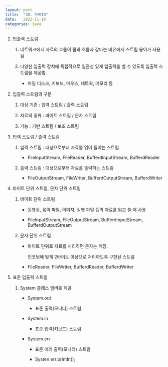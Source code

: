 ```yaml
---
layout: post
title:  "30. 자바IO"
date:   2022-11-10
categories: java
---
```

1. 입출력 스트림

    1) 네트워크에서 자료의 흐름이 물의 흐름과 같다는 비유에서 스트림 용어가 사용됨.

    2) 다양한 입출력 장치에 독립적으로 일관성 있게 입출력을 할 수 있도록 입출력 스트림을 제공함.

        - 파일 디스크, 키보드, 마우스, 네트웍, 메모리 등

2. 입출력 스트림의 구분

    1) 대상 기준 : 입력 스트림 / 출력 스트림

    2) 자료의 종류 : 바이트 스트림 / 문자 스트림

    3) 기능 : 기반 스트림 / 보조 스트림

3. 입력 스트림 / 출력 스트림

    1) 입력 스트림 : 대상으로부터 자료를 읽어 들이는 스트림

        - FileInputStream, FileReader, BufferdInputStream, BufferdReader

    2) 출력 스트림 : 대상으로부터 자료를 출력하는 스트림
    
        - FileOutputStream, FileWriter, BufferdOutputStream, BufferdWriter

4. 바이트 단위 스트림, 문자 단위 스트림

    1) 바이트 단위 스트림

        - 동영상, 음악 파일, 이미지, 실행 파일 등의 자료를 읽고 쓸 때 사용

        - FileInputStream, FileOutputStream, BufferdInputStream, BufferdOutputStream
        
    2) 문자 단위 스트림

        - 바이트 단위로 자료를 처리하면 문자는 깨짐.

          인코딩에 맞게 2바이트 이상으로 처리하도록 구현된 스트림

        - FileReader, FileWriter, BufferdReader, BufferdWriter

5. 표준 입출력 스트림

    1) System 클래스 멤버로 제공

        - System.out

            - 표준 출력(모니터) 스트림

        - System.in

            - 표준 입력(키보드) 스트림

        - System.err 

            - 표준 에러 출력(모니터) 스트림
            
            - Systen.err.println();
